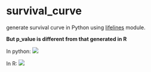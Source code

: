 # survival_curve
generate survival curve in Python using [lifelines](https://github.com/CamDavidsonPilon/lifelines) module.

**But p_value is different from that generated in R**

In python:
![](https://github.com/YanceyWang/survival_curve/blob/master/survival_curve_python.png)

In R:
![](https://github.com/YanceyWang/survival_curve/blob/master/survival_curve_R.png)


